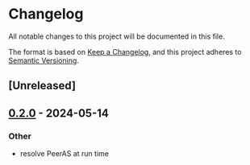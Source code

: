 # Changelog
All notable changes to this project will be documented in this file.

The format is based on [Keep a Changelog](https://keepachangelog.com/en/1.0.0/),
and this project adheres to [Semantic Versioning](https://semver.org/spec/v2.0.0.html).

## [Unreleased]

## [0.2.0](https://github.com/SichangHe/internet_route_verification/compare/route_verification_shared_struct-v0.1.1...route_verification_shared_struct-v0.2.0) - 2024-05-14

### Other
- resolve PeerAS at run time

